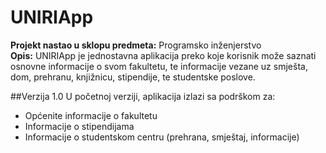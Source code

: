 # UNIRIApp

<b>Projekt nastao u sklopu predmeta:</b> Programsko inženjerstvo <br>
<b>Opis:</b> UNIRIApp je jednostavna aplikacija preko koje korisnik može saznati osnovne informacije o svom fakultetu, te informacije vezane uz smješta, dom, prehranu, knjižnicu, stipendije, te studentske poslove.

##Verzija 1.0
U početnoj verziji, aplikacija izlazi sa podrškom za:
- Općenite informacije o fakultetu
- Informacije o stipendijama
- Informacije o studentskom centru (prehrana, smještaj, informacije)
